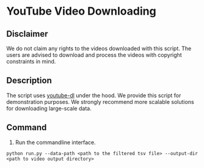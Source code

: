# YouTube Video Downloading

## Disclaimer

We do not claim any rights to the videos downloaded with this script.
The users are advised to download and process the videos with copyright constraints in mind.

## Description

The script uses [youtube-dl](https://github.com/ytdl-org/youtube-dl) under the hood.
We provide this script for demonstration purposes.
We strongly recommend more scalable solutions for downloading large-scale data.

## Command

1. Run the commandline interface.

`python run.py --data-path <path to the filtered tsv file> --output-dir <path to video output directory>`
